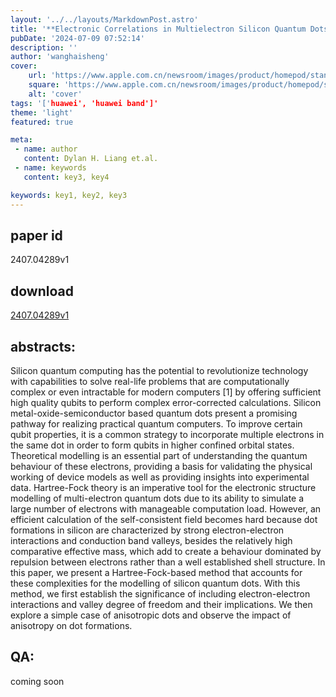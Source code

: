```yaml
---
layout: '../../layouts/MarkdownPost.astro'
title: '**Electronic Correlations in Multielectron Silicon Quantum Dots**'
pubDate: '2024-07-09 07:52:14'
description: ''
author: 'wanghaisheng'
cover:
    url: 'https://www.apple.com.cn/newsroom/images/product/homepod/standard/Apple-HomePod-hero-230118_big.jpg.large_2x.jpg'
    square: 'https://www.apple.com.cn/newsroom/images/product/homepod/standard/Apple-HomePod-hero-230118_big.jpg.large_2x.jpg'
    alt: 'cover'
tags: '['huawei', 'huawei band']' 
theme: 'light'
featured: true

meta:
 - name: author
   content: Dylan H. Liang et.al.
 - name: keywords
   content: key3, key4

keywords: key1, key2, key3
---
```


## paper id
2407.04289v1
## download
[2407.04289v1](http://arxiv.org/abs/2407.04289v1)
## abstracts:
Silicon quantum computing has the potential to revolutionize technology with capabilities to solve real-life problems that are computationally complex or even intractable for modern computers [1] by offering sufficient high quality qubits to perform complex error-corrected calculations. Silicon metal-oxide-semiconductor based quantum dots present a promising pathway for realizing practical quantum computers. To improve certain qubit properties, it is a common strategy to incorporate multiple electrons in the same dot in order to form qubits in higher confined orbital states. Theoretical modelling is an essential part of understanding the quantum behaviour of these electrons, providing a basis for validating the physical working of device models as well as providing insights into experimental data.   Hartree-Fock theory is an imperative tool for the electronic structure modelling of multi-electron quantum dots due to its ability to simulate a large number of electrons with manageable computation load. However, an efficient calculation of the self-consistent field becomes hard because dot formations in silicon are characterized by strong electron-electron interactions and conduction band valleys, besides the relatively high comparative effective mass, which add to create a behaviour dominated by repulsion between electrons rather than a well established shell structure. In this paper, we present a Hartree-Fock-based method that accounts for these complexities for the modelling of silicon quantum dots. With this method, we first establish the significance of including electron-electron interactions and valley degree of freedom and their implications. We then explore a simple case of anisotropic dots and observe the impact of anisotropy on dot formations.
## QA:
coming soon
